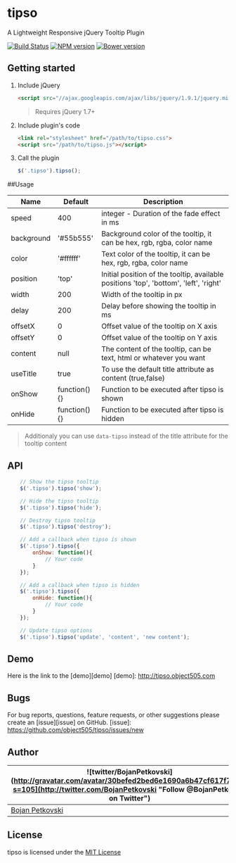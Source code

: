 tipso
=====

A Lightweight Responsive jQuery Tooltip Plugin

[![Build Status](https://travis-ci.org/object505/tipso.svg?branch=master)](https://travis-ci.org/object505/tipso)
[![NPM version](http://img.shields.io/npm/v/tipso.svg?style=flat)](https://www.npmjs.org/package/tipso)
[![Bower version](http://img.shields.io/bower/v/tipso.svg?style=flat)](http://bower.io/search/?q=tipso)

## Getting started

1. Include jQuery

	```html
	<script src="//ajax.googleapis.com/ajax/libs/jquery/1.9.1/jquery.min.js"></script>
	```

	>Requires jQuery 1.7+

2. Include plugin's code

	```html
	<link rel="stylesheet" href="/path/to/tipso.css">
	<script src="/path/to/tipso.js"></script>
	```

3. Call the plugin

	```javascript
	$('.tipso').tipso();
	```

##Usage

| Name       | Default      | Description                                                                           |
|------------|--------------|---------------------------------------------------------------------------------------|
| speed      | 400          | integer - Duration of the fade effect in ms                                           |
| background | '#55b555'    | Background color of the tooltip, it can be hex, rgb, rgba, color name                 |
| color      | '#ffffff'    | Text color of the tooltip, it can be hex, rgb, rgba, color name                       |
| position   | 'top'        | Initial position of the tooltip, available positions 'top', 'bottom', 'left', 'right' |
| width      | 200          | Width of the tooltip in px                                                            |
| delay      | 200          | Delay before showing the tooltip in ms                                                |
| offsetX    | 0            | Offset value of the tooltip on X axis                                                 |
| offsetY    | 0            | Offset value of the tooltip on Y axis                                                 |
| content    | null         | The content of the tooltip, can be text, html or whatever you want                    |
| useTitle   | true         | To use the default title attribute as content (true,false)                            |
| onShow     | function(){} | Function to be executed after tipso is shown                                          |
| onHide     | function(){} | Function to be executed after tipso is hidden                                         |

> Additionaly you can use `data-tipso` instead of the title attribute for the tooltip content

## API

```javascript
	// Show the tipso tooltip
	$('.tipso').tipso('show');

	// Hide the tipso tooltip
	$('.tipso').tipso('hide');

	// Destroy tipso tooltip
	$('.tipso').tipso('destroy');

	// Add a callback when tipso is shown
	$('.tipso').tipso({
		onShow: function(){
			// Your code
		}
	});

	// Add a callback when tipso is hidden
	$('.tipso').tipso({
		onHide: function(){
			// Your code
		}
	});

	// Update tipso options
	$('.tipso').tipso('update', 'content', 'new content');
```

## Demo
Here is the link to the [demo][demo]
[demo]: http://tipso.object505.com

## Bugs
For bug reports, questions, feature requests, or other suggestions please create an [issue][issue] on GitHub.
[issue]: https://github.com/object505/tipso/issues/new

## Author
| ![twitter/BojanPetkovski](http://gravatar.com/avatar/30befed2bed6e1690a6b47cf617f7927?s=105](http://twitter.com/BojanPetkovski "Follow @BojanPetkovski on Twitter") |
|---|
| [Bojan Petkovski](http://object505.com) |

## License
tipso is licensed under the [MIT License](http://object505.mit-license.org/)
